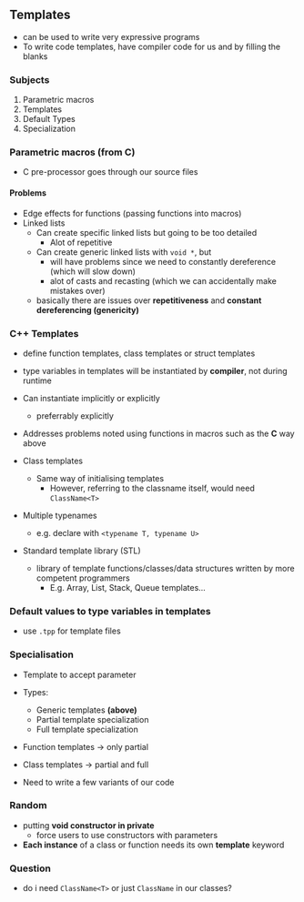 ## Templates
- can be used to write very expressive programs
- To write code templates, have compiler code for us and by filling the blanks

### Subjects
1. Parametric macros
2. Templates
3. Default Types
4. Specialization


### Parametric macros (from C)
- C pre-processor goes through our source files 

#### Problems
- Edge effects for functions (passing functions into macros)
- Linked lists
  - Can create specific linked lists but going to be too detailed
    - Alot of repetitive
  - Can create generic linked lists with `void *`, but
    - will have problems since we need to constantly dereference (which will slow down)
    - alot of casts and recasting (which we can accidentally make mistakes over)
  - basically there are issues over **repetitiveness** and **constant dereferencing (genericity)**

### C++ Templates
- define function templates, class templates or struct templates
- type variables in templates will be instantiated by **compiler**, not during runtime

- Can instantiate implicitly or explicitly
  - preferrably explicitly
- Addresses problems noted using functions in macros such as the **C** way above

- Class templates
  - Same way of initialising templates
    - However, referring to the classname itself, would need `ClassName<T>`

- Multiple typenames
  - e.g. declare with `<typename T, typename U>`

- Standard template library (STL)
  - library of template functions/classes/data structures written by more competent programmers
    - E.g. Array, List, Stack, Queue templates...

### Default values to type variables in templates
- use `.tpp` for template files

### Specialisation
- Template to accept parameter
- Types:
  - Generic templates **(above)**
  - Partial template specialization
  - Full template specialization
- Function templates -> only partial
- Class templates -> partial and full

- Need to write a few variants of our code

### Random
- putting **void constructor in private**
    - force users to use constructors with parameters
- **Each instance** of a class or function needs its own **template** keyword

### Question
- do i need `ClassName<T>` or just `ClassName` in our classes?